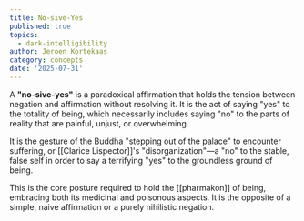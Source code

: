 ```yaml
---
title: No-sive-Yes
published: true
topics:
  - dark-intelligibility
author: Jeroen Kortekaas
category: concepts
date: '2025-07-31'
---
```

A **"no-sive-yes"** is a paradoxical affirmation that holds the tension between negation and affirmation without resolving it. It is the act of saying "yes" to the totality of being, which necessarily includes saying "no" to the parts of reality that are painful, unjust, or overwhelming.

It is the gesture of the Buddha "stepping out of the palace" to encounter suffering, or [[Clarice Lispector]]'s "disorganization"—a "no" to the stable, false self in order to say a terrifying "yes" to the groundless ground of being.

This is the core posture required to hold the [[pharmakon]] of being, embracing both its medicinal and poisonous aspects. It is the opposite of a simple, naive affirmation or a purely nihilistic negation.
